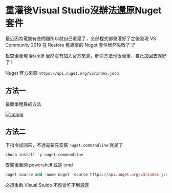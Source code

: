 # 重灌後Visual Studio沒辦法還原Nuget套件

最近因為電腦有些問題所以就自己重灌了，全部程式都重灌好了之後發現 VS Community 2019 在 Restore 舊專案的 Nuget 套件居然失敗了 !?

檢查後發現 `套件來源` 居然沒有加入官方來源，解決方法也很簡單，自己加回去就好了 !

Nuget 官方來源 `https://api.nuget.org/v3/index.json`

## 方法一

最簡單粗暴的方法

[![image](https://user-images.githubusercontent.com/37999690/131604463-813ca67a-0c37-4ebf-83dc-95eaca4a7851.png "image")](https://user-images.githubusercontent.com/37999690/131604463-813ca67a-0c37-4ebf-83dc-95eaca4a7851.png)

## 方法二

下指令加回來，不過需要先安裝 `nuget.commandline` 就是了

```ps
choco install -y nuget.commandline
```

安裝後重開 powershell 或是 cmd

```ps
nuget source add -name nuget -source https://api.nuget.org/v3/index.json
```

必須重啟 Visual Stuido 不然會吃不到設定

